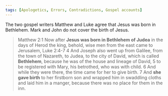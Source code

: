 ```yaml
---
tags: [Apologetics, Errors, Contradictions, Gospel accounts]
---
```

The two gospel writers Matthew and Luke agree that Jesus was born in Bethlehem. Mark and John do not cover the birth of Jesus.

> Matthew 2:1 Now after **Jesus was born in Bethlehem of Judea** in the days of Herod the king, behold, wise men from the east came to Jerusalem, Luke 2:4-7 4 And Joseph also went up from Galilee, from the town of Nazareth, to Judea, to the city of David, which is called **Bethlehem**, because he was of the house and lineage of David, 5 to be registered with Mary, his betrothed, who was with child. 6 And while they were there, the time came for her to give birth. 7 And **she gave birth** to her firstborn son and wrapped him in swaddling cloths and laid him in a manger, because there was no place for them in the inn.
